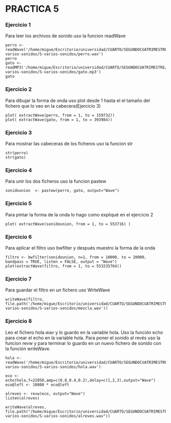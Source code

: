 # PRACTICA 5

### Ejercicio 1

Para leer los archivos de sonido uso la funcion readWave

	perro <- readWave('/home/migue/Escritorio/universidad/CUARTO/SEGUNDOCUATRIMESTRE/PDIH/PRACTICAS/S0/PDIH/P5/S-varios-sonidos/S-varios-sonidos/perro.wav')
	perro
	gato <- readMP3('/home/migue/Escritorio/universidad/CUARTO/SEGUNDOCUATRIMESTRE/PDIH/PRACTICAS/S0/PDIH/P5/S-varios-sonidos/S-varios-sonidos/gato.mp3')
	gato

### Ejercicio 2

Para dibujar la forma de onda uso plot desde 1 hasta el el tamaño del fichero que lo veo en la cabecera(Ejercicio 3)


	plot( extractWave(perro, from = 1, to = 159732))
	plot( extractWave(gato, from = 1, to = 393984))

### Ejercicio 3

Para mostrar las cabeceras de los ficheros uso la funcion str

	str(perro)
	str(gato)

### Ejercicio 4

Para unir los dos ficheros uso la funcion pastew

	sonidounion  <- pastew(perro, gato, output="Wave")

### Ejercicio 5

Para pintar la forma de la onda lo hago como expliqué en el ejercicio 2

	plot( extractWave(sonidounion, from = 1, to = 553716) )

### Ejercicio 6

Para aplicar el filtro uso bwfilter y después muestro la forma de la onda

	filtro <- bwfilter(sonidounion, n=1, from = 10000, to = 20000, bandpass = TRUE, listen = FALSE, output = "Wave")
	plot(extractWave(filtro, from = 1, to = 553235764))

### Ejercicio 7 

Para guardar el filtro en un fichero uso WriteWave

	writeWave(filtro, file.path('/home/migue/Escritorio/universidad/CUARTO/SEGUNDOCUATRIMESTRE/PDIH/PRACTICAS/S0/PDIH/P5/S-varios-sonidos/S-varios-sonidos/mezcla.wav'))

### Ejercicio 8 

Leo el fichero hola.wav y lo guardo en la variable hola. Uso la función echo para crear el echo en la variable hola. Para poner el sonido al revés uso la funcion revw y para terminar lo guardo en un nuevo fichero de sonido con la función writeWave.

	hola <-  readWave('/home/migue/Escritorio/universidad/CUARTO/SEGUNDOCUATRIMESTRE/PDIH/PRACTICAS/S0/PDIH/P5/S-varios-sonidos/S-varios-sonidos/hola.wav')

	eco <- echo(hola,f=22050,amp=c(0.8,0.4,0.2),delay=c(1,2,3),output="Wave")
	eco@left <- 10000 * eco@left

	alreves <- revw(eco, output="Wave")
	listen(alreves)

	writeWave(alreves, file.path("/home/migue/Escritorio/universidad/CUARTO/SEGUNDOCUATRIMESTRE/PDIH/PRACTICAS/S0/PDIH/P5/S-varios-sonidos/S-varios-sonidos/alreves.wav"))














